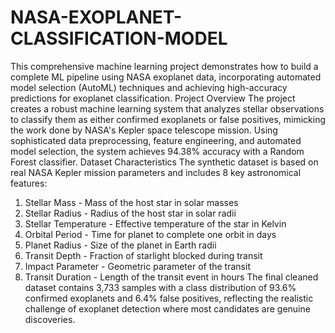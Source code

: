 # NASA-EXOPLANET-CLASSIFICATION-MODEL

This comprehensive machine learning project demonstrates how to build a complete ML pipeline using NASA exoplanet data, incorporating automated model selection (AutoML) techniques and achieving high-accuracy predictions for exoplanet classification.
Project Overview
The project creates a robust machine learning system that analyzes stellar observations to classify them as either confirmed exoplanets or false positives, mimicking the work done by NASA's Kepler space telescope mission. Using sophisticated data preprocessing, feature engineering, and automated model selection, the system achieves 94.38% accuracy with a Random Forest classifier.
Dataset Characteristics
The synthetic dataset is based on real NASA Kepler mission parameters and includes 8 key astronomical features:
1.	Stellar Mass - Mass of the host star in solar masses
2.	Stellar Radius - Radius of the host star in solar radii
3.	Stellar Temperature - Effective temperature of the star in Kelvin
4.	Orbital Period - Time for planet to complete one orbit in days
5.	Planet Radius - Size of the planet in Earth radii
6.	Transit Depth - Fraction of starlight blocked during transit
7.	Impact Parameter - Geometric parameter of the transit
8.	Transit Duration - Length of the transit event in hours
The final cleaned dataset contains 3,733 samples with a class distribution of 93.6% confirmed exoplanets and 6.4% false positives, reflecting the realistic challenge of exoplanet detection where most candidates are genuine discoveries.
